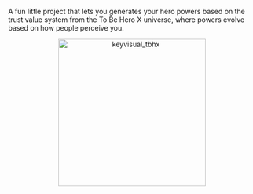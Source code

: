 A fun little project that lets you generates your hero powers based on the trust value system from the To Be Hero X universe, where powers evolve based on how people perceive you.
<p align="center">
  <img src="https://github.com/user-attachments/assets/b2ab917c-639a-4dc6-8e4e-29c642232697" alt="keyvisual_tbhx" width="300" />
</p>


